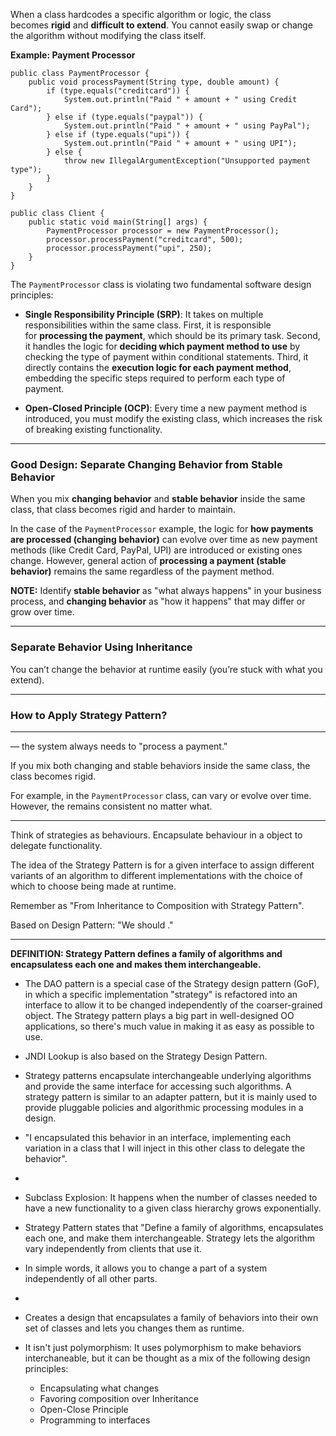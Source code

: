 
When a class hardcodes a specific algorithm or logic, the class becomes **rigid** and **difficult to extend**. You cannot easily swap or change the algorithm without modifying the class itself.

**Example: Payment Processor**

```
public class PaymentProcessor {
    public void processPayment(String type, double amount) {
        if (type.equals("creditcard")) {
            System.out.println("Paid " + amount + " using Credit Card");
        } else if (type.equals("paypal")) {
            System.out.println("Paid " + amount + " using PayPal");
        } else if (type.equals("upi")) {
            System.out.println("Paid " + amount + " using UPI");
        } else {
            throw new IllegalArgumentException("Unsupported payment type");
        }
    }
}
```

```
public class Client {
	public static void main(String[] args) {
		PaymentProcessor processor = new PaymentProcessor();
		processor.processPayment("creditcard", 500);
		processor.processPayment("upi", 250);
	}
}
```

The `PaymentProcessor` class is violating two fundamental software design principles:

- **Single Responsibility Principle (SRP)**: It takes on multiple responsibilities within the same class. First, it is responsible for **processing the payment**, which should be its primary task. Second, it handles the logic for **deciding which payment method to use** by checking the type of payment within conditional statements. Third, it directly contains the **execution logic for each payment method**, embedding the specific steps required to perform each type of payment.

- **Open-Closed Principle (OCP)**: Every time a new payment method is introduced, you must modify the existing class, which increases the risk of breaking existing functionality.

---
### Good Design: Separate Changing Behavior from Stable Behavior

When you mix **changing behavior** and **stable behavior** inside the same class, that class becomes rigid and harder to maintain.

In the case of the `PaymentProcessor` example, the logic for **how payments are processed (changing behavior)** can evolve over time as new payment methods (like Credit Card, PayPal, UPI) are introduced or existing ones change. However, general action of **processing a payment (stable behavior)** remains the same regardless of the payment method.

**NOTE:** Identify **stable behavior** as "what always happens" in your business process, and **changing behavior** as "how it happens" that may differ or grow over time.

---
### Separate Behavior Using Inheritance



You can’t change the behavior at runtime easily (you’re stuck with what you extend).


---
### How to Apply Strategy Pattern?


---


— the system always needs to "process a payment."


If you mix both changing and stable behaviors inside the same class, the class becomes rigid. 

For example, in the `PaymentProcessor` class,  can vary or evolve over time. However, the  remains consistent no matter what.


---

Think of strategies as behaviours. Encapsulate behaviour in a object to delegate functionality.

The idea of the Strategy Pattern is for a given interface to assign different variants of an algorithm to different implementations with the choice of which to choose being made at runtime.

Remember as "From Inheritance to Composition with Strategy Pattern".

Based on Design Pattern: "We should ."

---

**DEFINITION: Strategy Pattern defines a family of algorithms and encapsulatess each one and makes them interchangeable.**



- The DAO pattern is a special case of the Strategy design pattern (GoF), in which a specific implementation "strategy" is refactored into an interface to allow it to be changed independently of the coarser-grained object. The Strategy pattern plays a big part in well-designed OO applications, so there's much value in making it as easy as possible to use.

- JNDI Lookup is also based on the Strategy Design Pattern.

- Strategy patterns encapsulate interchangeable underlying algorithms and provide the same interface for accessing such algorithms. A strategy pattern is similar to an adapter pattern, but it is mainly used to provide pluggable policies and algorithmic processing modules in a design.

- "I encapsulated this behavior in an interface, implementing each variation in a class that I will inject in this other class to delegate the behavior".

- 

- Subclass Explosion: It happens when the number of classes needed to have a new functionality to a given class hierarchy grows exponentially.

- Strategy Pattern states that "Define a family of algorithms, encapsulates each one, and make them interchangeable. Strategy lets the algorithm vary independently from clients that use it.

- In simple words, it allows you to change a part of a system independently of all other parts.

- 

- Creates a design that encapsulates a family of behaviors into their own set of classes and lets you changes them as runtime.

- It isn't just polymorphism: It uses polymorphism to make behaviors interchaneable, but it can be thought as a mix of the following design principles:
  - Encapsulating what changes
  - Favoring composition over Inheritance
  - Open-Close Principle
  - Programming to interfaces
